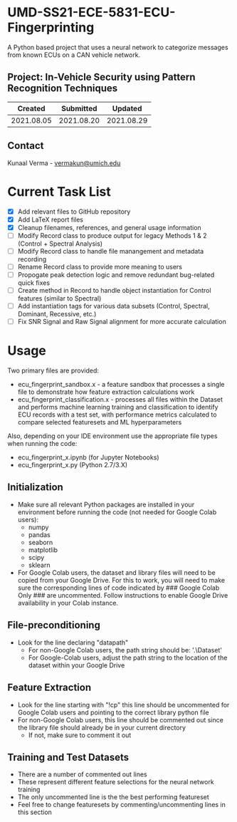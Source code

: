 # UMD-SS21-ECE-5831-ECU-Fingerprinting
A Python based project that uses a neural network to categorize messages from known ECUs on a CAN vehicle network.

## Project: In-Vehicle Security using Pattern Recognition Techniques

Created | Submitted | Updated
--------|-----------|--------
2021.08.05 | 2021.08.20 | 2021.08.29

## Contact
Kunaal Verma - vermakun@umich.edu

# Current Task List
- [x] Add relevant files to GitHub repository
- [x] Add LaTeX report files
- [x] Cleanup filenames, references, and general usage information
- [ ] Modify Record class to produce output for legacy Methods 1 & 2 (Control + Spectral Analysis)
- [ ] Modify Record class to handle file manangement and metadata recording
- [ ] Rename Record class to provide more meaning to users
- [ ] Propogate peak detection logic and remove redundant bug-related quick fixes
- [ ] Create method in Record to handle object instantiation for Control features (similar to Spectral)
- [ ] Add instantiation tags for various data subsets (Control, Spectral, Dominant, Recessive, etc.)
- [ ] Fix SNR Signal and Raw Signal alignment for more accurate calculation

# Usage

Two primary files are provided: 
* ecu_fingerprint_sandbox.x - a feature sandbox that processes a single file to demonstrate how feature extraction calculations work
* ecu_fingerprint_classification.x - processes all files within the Dataset and performs machine learning training and classification to identify  ECU records with a test set, with performance metrics calculated to compare selected featuresets and ML hyperparameters

Also, depending on your IDE environment use the appropriate file types when running the code:
* ecu_fingerprint_x.ipynb (for Jupyter Notebooks)
* ecu_fingerprint_x.py    (Python 2.7/3.X)

## Initialization

* Make sure all relevant Python packages are installed in your environment before running the code (not needed for Google Colab users):
	* numpy
	* pandas
	* seaborn
	* matplotlib
	* scipy
	* sklearn
* For Google Colab users, the dataset and library files will need to be copied from your Google Drive. For this to work, you will need to make sure the corresponding lines of code indicated by ### Google Colab Only ### are uncommented. Follow instructions to enable Google Drive availability in your Colab instance.

## File-preconditioning

* Look for the line declaring "datapath"
	* For non-Google Colab users, the path string should be: '.\Dataset'
	* For Google-Colab users, adjust the path string to the location of the dataset within your Google Drive

## Feature Extraction

* Look for the line starting with "!cp" this line should be uncommented for Google Colab users and pointing to the correct library python file
* For non-Google Colab users, this line should be commented out since the library file should already be in your current directory
	* If not, make sure to comment it out
		
## Training and Test Datasets

* There are a number of commented out lines
* These represent different feature selections for the neural network training
* The only uncommented line is the the best performing featureset
* Feel free to change featuresets by commenting/uncommenting lines in this section
